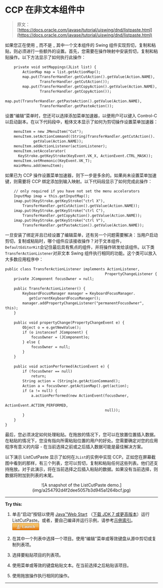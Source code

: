 # CCP 在非文本组件中

> 原文： [https://docs.oracle.com/javase/tutorial/uiswing/dnd/listpaste.html](https://docs.oracle.com/javase/tutorial/uiswing/dnd/listpaste.html)

如果您正在使用 _ 而不是 _ 其中一个文本组件的 Swing 组件实现剪切，复制和粘贴，则必须进行一些额外的设置。首先，您需要在操作映射中安装剪切，复制和粘贴操作。以下方法显示了如何执行此操作：

```
    private void setMappings(JList list) { 
        ActionMap map = list.getActionMap();
        map.put(TransferHandler.getCutAction().getValue(Action.NAME),
                TransferHandler.getCutAction());
        map.put(TransferHandler.getCopyAction().getValue(Action.NAME),
                TransferHandler.getCopyAction());
        map.put(TransferHandler.getPasteAction().getValue(Action.NAME),
                TransferHandler.getPasteAction());

```

设置“编辑”菜单时，您还可以选择添加菜单加速器，以便用户可以键入 Control-C 以启动副本。在以下代码段中，粗体文本显示了如何为剪切操作设置菜单加速器：

```
    menuItem = new JMenuItem("Cut");
    menuItem.setActionCommand((String)TransferHandler.getCutAction().
             getValue(Action.NAME));
    menuItem.addActionListener(actionListener);
    menuItem.setAccelerator(
      KeyStroke.getKeyStroke(KeyEvent.VK_X, ActionEvent.CTRL_MASK));
    menuItem.setMnemonic(KeyEvent.VK_T);
    mainMenu.add(menuItem);

```

如果已为 CCP 操作设置菜单加速器，则下一步是多余的。如果尚未设置菜单加速键，则需要将 CCP 绑定添加到输入映射。以下代码段显示了如何完成此操作：

```
    // only required if you have not set the menu accelerators
    InputMap imap = this.getInputMap();
    imap.put(KeyStroke.getKeyStroke("ctrl X"),
        TransferHandler.getCutAction().getValue(Action.NAME));
    imap.put(KeyStroke.getKeyStroke("ctrl C"),
        TransferHandler.getCopyAction().getValue(Action.NAME));
    imap.put(KeyStroke.getKeyStroke("ctrl V"),
        TransferHandler.getPasteAction().getValue(Action.NAME));

```

一旦安装了绑定并且已经设置了编辑菜单，还有另一个问题需要解决：当用户启动剪切，复制或粘贴时，哪个组件应该接收操作？对于文本组件，`DefaultEditorKit`会记住最后具有焦点的组件，并将操作转发给该组件。以下类`TransferActionListener`对非文本 Swing 组件执行相同的功能。这个类可以放入大多数应用程序中：

```
public class TransferActionListener implements ActionListener,
                                              PropertyChangeListener {
    private JComponent focusOwner = null;

    public TransferActionListener() {
        KeyboardFocusManager manager = KeyboardFocusManager.
           getCurrentKeyboardFocusManager();
        manager.addPropertyChangeListener("permanentFocusOwner", this);
    }

    public void propertyChange(PropertyChangeEvent e) {
        Object o = e.getNewValue();
        if (o instanceof JComponent) {
            focusOwner = (JComponent)o;
        } else {
            focusOwner = null;
        }
    }

    public void actionPerformed(ActionEvent e) {
        if (focusOwner == null)
            return;
        String action = (String)e.getActionCommand();
        Action a = focusOwner.getActionMap().get(action);
        if (a != null) {
            a.actionPerformed(new ActionEvent(focusOwner,
                                              ActionEvent.ACTION_PERFORMED,
                                              null));
        }
    }
}

```

最后，您必须决定如何处理粘贴。在拖放的情况下，您可以在放置位置插入数据。在粘贴的情况下，您没有指向所需粘贴位置的用户的好处。您需要确定对您的应用程序有意义的内容 - 在当前选择之前或之后插入数据可能是最佳解决方案。

以下演示 ListCutPaste 显示了如何在`JList`的实例中实现 CCP。正如您在屏幕截图中看到的那样，有三个列表，您可以剪切，复制和粘贴任何这些列表。他们还支持拖放。对于此演示，将在当前选择之后插入粘贴的数据。如果没有当前选择，则数据将附加到列表的末尾。

<center>![A snapshot of the ListCutPaste demo.](img/a254792d4f2dee5057b3d945a1264bcf.jpg)</center>

* * *

**Try this:** 

1.  单击“启动”按钮以使用 [Java™Web Start](http://www.oracle.com/technetwork/java/javase/javawebstart/index.html) （[下载 JDK 7 或更高版本](http://www.oracle.com/technetwork/java/javase/downloads/index.html)）运行 ListCutPaste。或者，要自己编译并运行示例，请参考[示例索引](../examples/dnd/index.html#ListCutPaste)。 [![Launches the ListCutPaste example](img/4707a69a17729d71c56b2bdbbb4cc61c.jpg)](https://docs.oracle.com/javase/tutorialJWS/samples/uiswing/ListCutPasteProject/ListCutPaste.jnlp) 

2.  在其中一个列表中选择一个项目。使用“编辑”菜单或等效键盘从源中剪切或复制列表项。
3.  选择要粘贴项目的列表项。
4.  使用菜单或等效的键盘粘贴文本。在当前选择之后粘贴该项目。
5.  使用拖放操作执行相同的操作。

* * *